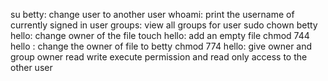su betty: change user to another user
whoami: print the username of currently signed in user
groups: view all groups for user
sudo chown betty hello: change owner of the file
touch hello: add an empty file
chmod 744 hello : change the owner of file to betty
chmod 774 hello: give owner and group owner read write execute permission and read only access to the other user

